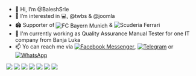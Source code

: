 - 👋 Hi, I’m @BaleshSrle
- 👀 I’m interested in 💻, @twbs & @joomla
- :stadium: Supporter of <img src="https://badges.aleen42.com/src/bayern_munchen.svg" style="vertical-align:middle;" alt="FC Bayern Munich"> & <img src="https://badges.aleen42.com/src/ferrari.svg" style="vertical-align:baseline;" alt="Scuderia Ferrari">
- 💼 I'm currently working as Quality Assurance Manual Tester for one IT company from Banja Luka
- 📫 Yo can reach me via [![Facebook Messenger](https://badges.aleen42.com/src/messenger.svg)](https://m.me/srdjan.balesevic), [![Telegram](https://badges.aleen42.com/src/telegram.svg)](https://t.me/BaleshSrle) or [![WhatsApp](https://badges.aleen42.com/src/whatsapp.svg)](https://wa.me/38766340286)

![](https://img.shields.io/badge/Fujitsu-Lifebook_S751-FF0000?style=for-the-badge&logo=fujitsu&logoColor=white)
![](https://img.shields.io/badge/Intel-Core_i5_2ND-0071C5?style=for-the-badge&logo=intel&logoColor=white)
![](https://img.shields.io/badge/Samsung-8G_DDR3_1333_MHz_SODIMM-1428A0?style=for-the-badge&logo=samsung&logoColor=white)
![](https://img.shields.io/badge/Seagate-Momentus_ST9320423AS_320GB_SATA_HDD-6EBE49?style=for-the-badge&logo=seagate&logoColor=white)
![](https://img.shields.io/badge/Windows-Windows_10_Pro_21H2-0078D6?style=for-the-badge&logo=windows&logoColor=white)
![](https://img.shields.io/badge/Fujitsu-B23T_6_LED-FF0000?style=for-the-badge&logo=fujitsu&logoColor=white)
![](https://img.shields.io/badge/NEC-MultiSync_LCD1570NX-1414A0?style=for-the-badge&logo=nec&logoColor=white)

<!---
BaleshSrle/BaleshSrle is a ✨ special ✨ repository because its `README.md` (this file) appears on your GitHub profile.
You can click the Preview link to take a look at your changes.
--->
<!--- - 🌱 I’m currently learning ...
- 💞️ I’m looking to collaborate on ... --->
